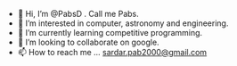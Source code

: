- 👋 Hi, I’m @PabsD . Call me Pabs.
- 👀 I’m interested in computer, astronomy and engineering.
- 🌱 I’m currently learning competitive programming.
- 💞️ I’m looking to collaborate on google.
- 📫 How to reach me ... sardar.pab2000@gmail.com

<!---
PabsD/PabsD is a ✨ special ✨ repository because its `README.md` (this file) appears on your GitHub profile.
You can click the Preview link to take a look at your changes.
--->
